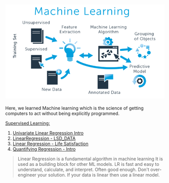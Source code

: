 ![png](images/ml_image.png)
---
Here, we learned Machine learning which is the science of getting computers to act without being explicitly programmed.

[Supervised Learning:](https://github.com/cliferraren/Machine-Learning/tree/master/Supervised)
 1. [Univariate Linear Regression Intro](https://github.com/cliferraren/Machine-Learning/blob/master/Supervised/Univariate_Linear_Regression.ipynb)
 2. [LinearRegression - LSD_DATA](https://github.com/cliferraren/Machine-Learning/blob/master/Supervised/LinearRegression_LSD_DATA.ipynb)
 3. [Linear Regression - Life Satisfaction](https://github.com/cliferraren/Machine-Learning/blob/master/Supervised/LifeSatisfaction_vs_Income.ipynb)
 4. [Quantifying Regression - Intro](https://github.com/cliferraren/Machine-Learning/blob/master/Supervised/Quantifying_Regression.ipynb)
> Linear Regression is a fundamental algorithm in machine learning
> It is used as a building block for other ML models.
> LR is fast and easy to understand, calculate, and interpret.
> Often good enough. Don't over-engineer your solution. If your data is linear then use a linear model.


 

